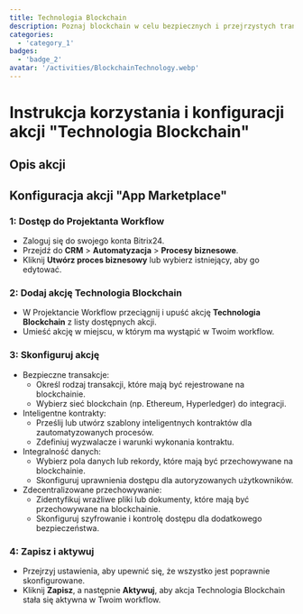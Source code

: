 ```yaml
---
title: Technologia Blockchain
description: Poznaj blockchain w celu bezpiecznych i przejrzystych transakcji.
categories: 
  - 'category_1'
badges: 
  - 'badge_2'
avatar: '/activities/BlockchainTechnology.webp'
---
```

# Instrukcja korzystania i konfiguracji akcji "Technologia Blockchain"

## Opis akcji

## **Konfiguracja akcji "App Marketplace"**

### 1: Dostęp do Projektanta Workflow
- Zaloguj się do swojego konta Bitrix24.
- Przejdź do **CRM** > **Automatyzacja** > **Procesy biznesowe**.
- Kliknij **Utwórz proces biznesowy** lub wybierz istniejący, aby go edytować.

### 2: Dodaj akcję Technologia Blockchain
- W Projektancie Workflow przeciągnij i upuść akcję **Technologia Blockchain** z listy dostępnych akcji.
- Umieść akcję w miejscu, w którym ma wystąpić w Twoim workflow.

### 3: Skonfiguruj akcję
- Bezpieczne transakcje:
  - Określ rodzaj transakcji, które mają być rejestrowane na blockchainie.
  - Wybierz sieć blockchain (np. Ethereum, Hyperledger) do integracji.
- Inteligentne kontrakty:
  - Prześlij lub utwórz szablony inteligentnych kontraktów dla zautomatyzowanych procesów.
  - Zdefiniuj wyzwalacze i warunki wykonania kontraktu.
- Integralność danych:
  - Wybierz pola danych lub rekordy, które mają być przechowywane na blockchainie.
  - Skonfiguruj uprawnienia dostępu dla autoryzowanych użytkowników.
- Zdecentralizowane przechowywanie:
  - Zidentyfikuj wrażliwe pliki lub dokumenty, które mają być przechowywane na blockchainie.
  - Skonfiguruj szyfrowanie i kontrolę dostępu dla dodatkowego bezpieczeństwa.

### 4: Zapisz i aktywuj
- Przejrzyj ustawienia, aby upewnić się, że wszystko jest poprawnie skonfigurowane.
- Kliknij **Zapisz**, a następnie **Aktywuj**, aby akcja Technologia Blockchain stała się aktywna w Twoim workflow.